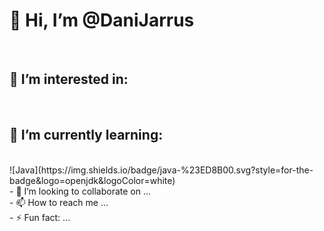 <h1 align=”center”>👋 Hi, I’m @DaniJarrus</h1>
<br>
<h2>👀 I’m interested in:</h2>
<br>
<h2>🌱 I’m currently learning:</h2>
<br>
![Java](https://img.shields.io/badge/java-%23ED8B00.svg?style=for-the-badge&logo=openjdk&logoColor=white)
<br>
- 💞️ I’m looking to collaborate on ...
<br>
- 📫 How to reach me ...
<br>
- ⚡ Fun fact: ...

<!---
DaniJarrus/DaniJarrus is a ✨ special ✨ repository because its `README.md` (this file) appears on your GitHub profile.
You can click the Preview link to take a look at your changes.
--->
